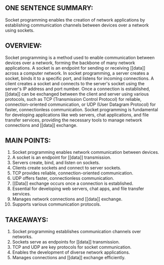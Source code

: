 ## ONE SENTENCE SUMMARY:
Socket programming enables the creation of network applications by establishing communication channels between devices over a network using sockets.

## OVERVIEW:
Socket programming is a method used to enable communication between devices over a network, forming the backbone of many network applications. A socket is an endpoint for sending or receiving [[data]] across a computer network. In socket programming, a server creates a socket, binds it to a specific port, and listens for incoming connections. A client creates a socket and connects to the server's socket using the server's IP address and port number. Once a connection is established, [[data]] can be exchanged between the client and server using various protocols, such as TCP (Transmission Control Protocol) for reliable, connection-oriented communication, or UDP (User Datagram Protocol) for faster, connectionless communication. Socket programming is fundamental for developing applications like web servers, chat applications, and file transfer services, providing the necessary tools to manage network connections and [[data]] exchange.

## MAIN POINTS:
1. Socket programming enables network communication between devices.
2. A socket is an endpoint for [[data]] transmission.
3. Servers create, bind, and listen on sockets.
4. Clients create sockets and connect to server sockets.
5. TCP provides reliable, connection-oriented communication.
6. UDP offers faster, connectionless communication.
7. [[Data]] exchange occurs once a connection is established.
8. Essential for developing web servers, chat apps, and file transfer services.
9. Manages network connections and [[data]] exchange.
10. Supports various communication protocols.

## TAKEAWAYS:
1. Socket programming establishes communication channels over networks.
2. Sockets serve as endpoints for [[data]] transmission.
3. TCP and UDP are key protocols for socket communication.
4. Enables the development of diverse network applications.
5. Manages connections and [[data]] exchange efficiently.